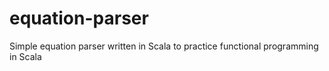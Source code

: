 # equation-parser
Simple equation parser written in Scala to practice functional programming in Scala
